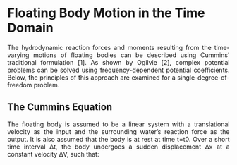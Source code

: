 # Floating Body Motion in the Time Domain  
<div align="justify">
The hydrodynamic reaction forces and moments resulting from the time-varying motions of floating bodies can be described using Cummins' traditional formulation [1]. As shown by Ogilvie [2], complex potential problems can be solved using frequency-dependent potential coefficients. Below, the principles of this approach are examined for a single-degree-of-freedom problem.
</div>

## The Cummins Equation  
<div align="justify">
The floating body is assumed to be a linear system with a translational velocity as the input and the surrounding water’s reaction force as the output. It is also assumed that the body is at rest at time t=t0. Over a short time interval Δt, the body undergoes a sudden displacement Δx at a constant velocity ΔV, such that:
</div>


